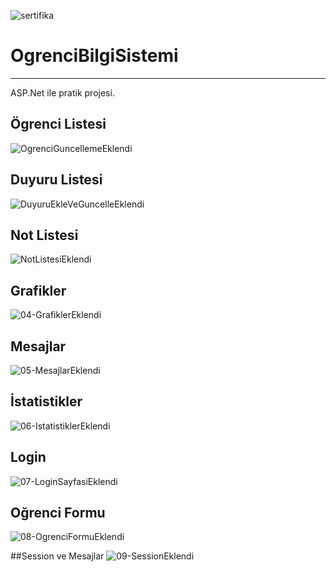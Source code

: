 ![sertifika](https://user-images.githubusercontent.com/44196434/149627066-2b68c7c1-1989-4d20-81a4-68bcddeb53bf.jpg)

# OgrenciBilgiSistemi
---
ASP.Net ile pratik projesi.

## Ögrenci Listesi
![OgrenciGuncellemeEklendi](https://user-images.githubusercontent.com/44196434/148135643-88ca94a4-b30d-44e9-9720-dd827c4af881.png)

## Duyuru Listesi
![DuyuruEkleVeGuncelleEklendi](https://user-images.githubusercontent.com/44196434/148462922-d001bbb5-7bd6-487e-b87e-95f3decc293b.png)

## Not Listesi
![NotListesiEklendi](https://user-images.githubusercontent.com/44196434/148617178-522e42fe-302f-4cab-ac4a-277eec72285a.png)

## Grafikler
![04-GrafiklerEklendi](https://user-images.githubusercontent.com/44196434/148663453-fff7fa2f-ba23-405f-889f-3bb0109476ba.png)

## Mesajlar
![05-MesajlarEklendi](https://user-images.githubusercontent.com/44196434/148821106-80cad201-09a3-4344-926f-8b3f8ea1de3c.png)

## İstatistikler
![06-IstatistiklerEklendi](https://user-images.githubusercontent.com/44196434/148834607-a2fff18d-5ce4-42ab-b6e9-f475be345be8.png)

## Login
![07-LoginSayfasiEklendi](https://user-images.githubusercontent.com/44196434/148843706-398f5c4f-e248-48e4-8c0e-4e233d82d7d4.png)

## Oğrenci Formu
![08-OgrenciFormuEklendi](https://user-images.githubusercontent.com/44196434/149201650-12986600-25a8-4b9f-9ee7-53b0ca6ac1b0.png)

##Session ve Mesajlar
![09-SessionEklendi](https://user-images.githubusercontent.com/44196434/149218000-2ddf5fec-954c-4490-8cb5-c416fdb094bf.png)

